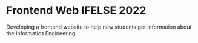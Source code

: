 # Frontend Web IFELSE 2022

Developing a frontend website to help new students get information about the Informatics Engineering

